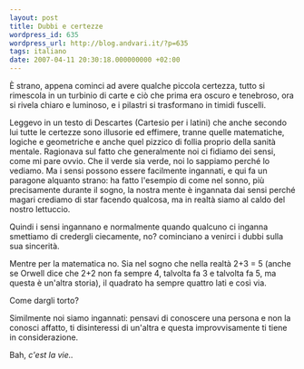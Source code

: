 ```yaml
---
layout: post
title: Dubbi e certezze
wordpress_id: 635
wordpress_url: http://blog.andvari.it/?p=635
tags: italiano
date: 2007-04-11 20:30:18.000000000 +02:00
---
```

È strano, appena cominci ad avere qualche piccola certezza, tutto si rimescola in un turbinio di carte e ciò che prima era oscuro e tenebroso, ora si rivela chiaro e luminoso, e i pilastri si trasformano in timidi fuscelli.

Leggevo in un testo di Descartes (Cartesio per i latini) che anche secondo lui tutte le certezze sono illusorie ed effimere, tranne quelle matematiche, logiche e geometriche e anche quel pizzico di follia proprio della sanità mentale.
Ragionava sul fatto che generalmente noi ci fidiamo dei sensi, come mi pare ovvio. Che il verde sia verde, noi lo sappiamo perché lo vediamo. Ma i sensi possono essere facilmente ingannati, e qui fa un paragone alquanto strano: ha fatto l'esempio di come nel sonno, più precisamente durante il sogno, la nostra mente è ingannata dai sensi perché magari crediamo di star facendo qualcosa, ma in realtà siamo al caldo del nostro lettuccio.

Quindi i sensi ingannano e normalmente quando qualcuno ci inganna smettiamo di credergli ciecamente, no? cominciano a venirci i dubbi sulla sua sincerità.

Mentre per la matematica no. Sia nel sogno che nella realtà 2+3 = 5 (anche se Orwell dice che 2+2 non fa sempre 4, talvolta fa 3 e talvolta fa 5, ma questa è un'altra storia), il quadrato ha sempre quattro lati e così via.

Come dargli torto?

Similmente noi siamo ingannati: pensavi di conoscere una persona e non la conosci affatto, ti disinteressi di un'altra e questa improvvisamente ti tiene in considerazione.

Bah, <em>c'est la vie..</em>
